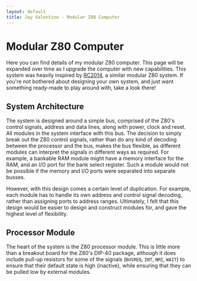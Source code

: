 ```yaml
---
layout: default
title: Jay Valentine - Modular Z80 Computer
---
```


# Modular Z80 Computer

Here you can find details of my modular Z80 computer. This page will be expanded over time as I upgrade the computer with new capabilities.
This system was heavily inspired by [RC2014](https://rc2014.co.uk/), a similar modular Z80 system. If you're not bothered about designing your own system,
and just want something ready-made to play around with, take a look there!

## System Architecture

The system is designed around a simple bus, comprised of the Z80's control signals, address and data lines, along with power, clock and reset.
All modules in the system interface with this bus. The decision to simply break out the Z80 control signals, rather than do any kind of decoding
between the processor and the bus, makes the bus flexible, as different modules can interpret the signals in different ways as required.
For example, a bankable RAM module might have a memory interface for the RAM, and an I/O port for the bank select register. Such a module would
not be possible if the memory and I/O ports were separated into separate busses.

However, with this design comes a certain level of duplication. For example, each module has to handle its own address and control signal decoding,
rather than assigning ports to address ranges. Ultimately, I felt that this design would be easier to design and construct modules for, and gave the
highest level of flexibility.

## Processor Module

The heart of the system is the Z80 processor module. This is little more than a breakout board for the Z80's DIP-40 package, although it does include
pull-up resistors for some of the signals (`BUSREQ`, `INT`, `NMI`, `WAIT`) to ensure that their default state is high (inactive), while ensuring that they can be
pulled low by external modules.
